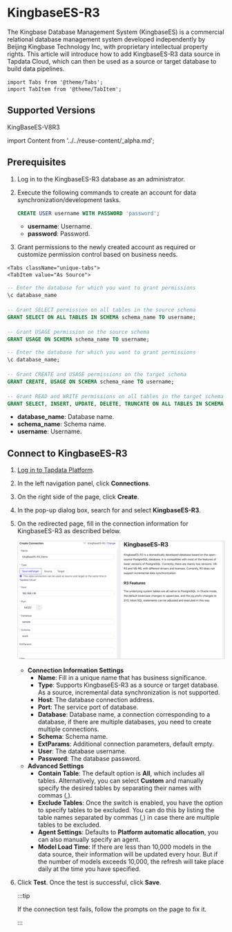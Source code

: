 # KingbaseES-R3

The Kingbase Database Management System (KingbaseES) is a commercial relational database management system developed independently by Beijing Kingbase Technology Inc, with proprietary intellectual property rights. This article will introduce how to add KingbaseES-R3 data source in Tapdata Cloud, which can then be used as a source or target database to build data pipelines.

```mdx-code-block
import Tabs from '@theme/Tabs';
import TabItem from '@theme/TabItem';
```

## Supported Versions

KingBaseES-V8R3

import Content from '../../reuse-content/_alpha.md';

<Content />

## Prerequisites

1. Log in to the KingbaseES-R3 database as an administrator.

2. Execute the following commands to create an account for data synchronization/development tasks.

   ```sql
   CREATE USER username WITH PASSWORD 'password';
   ```

   * **username**: Username.
   * **password**: Password.

3. Grant permissions to the newly created account as required or customize permission control based on business needs.

```mdx-code-block
<Tabs className="unique-tabs">
<TabItem value="As Source">
```

```sql
-- Enter the database for which you want to grant permissions
\c database_name

-- Grant SELECT permission on all tables in the source schema
GRANT SELECT ON ALL TABLES IN SCHEMA schema_name TO username;

-- Grant USAGE permission on the source schema
GRANT USAGE ON SCHEMA schema_name TO username;
```

</TabItem>

<TabItem value="As Target">

```sql
-- Enter the database for which you want to grant permissions
\c database_name;

-- Grant CREATE and USAGE permissions on the target schema
GRANT CREATE, USAGE ON SCHEMA schema_name TO username;

-- Grant READ and WRITE permissions on all tables in the target schema
GRANT SELECT, INSERT, UPDATE, DELETE, TRUNCATE ON ALL TABLES IN SCHEMA schema_name TO username;
```
</TabItem>
</Tabs>

* **database_name**: Database name.
* **schema_name**: Schema name.
* **username**: Username.


## Connect to KingbaseES-R3

1. [Log in to Tapdata Platform](../../user-guide/log-in.md).

2. In the left navigation panel, click **Connections**.

3. On the right side of the page, click **Create**.

4. In the pop-up dialog box, search for and select **KingbaseES-R3**.

5. On the redirected page, fill in the connection information for KingbaseES-R3 as described below.

   ![KingbaseES-R3 Connection Example](../../images/kingbasees_r3_connection.png)

   * **Connection Information Settings**
     * **Name**: Fill in a unique name that has business significance.
     * **Type**: Supports KingbaseES-R3 as a source or target database. As a source, incremental data synchronization is not supported.
     * **Host**: The database connection address.
     * **Port**: The service port of database.
     * **Database**: Database name, a connection corresponding to a database, if there are multiple databases, you need to create multiple connections.
     * **Schema**: Schema name.
     * **ExtParams**: Additional connection parameters, default empty.
     * **User**: The database username.
     * **Password**: The database password.
   * **Advanced Settings**
     * **Contain Table**: The default option is **All**, which includes all tables. Alternatively, you can select **Custom** and manually specify the desired tables by separating their names with commas (,).
     * **Exclude Tables**: Once the switch is enabled, you have the option to specify tables to be excluded. You can do this by listing the table names separated by commas (,) in case there are multiple tables to be excluded.
     * **Agent Settings**: Defaults to **Platform automatic allocation**, you can also manually specify an agent.
     * **Model Load Time**: If there are less than 10,000 models in the data source, their information will be updated every hour. But if the number of models exceeds 10,000, the refresh will take place daily at the time you have specified.
   
6. Click **Test**. Once the test is successful, click **Save**.

   :::tip

   If the connection test fails, follow the prompts on the page to fix it.

   :::